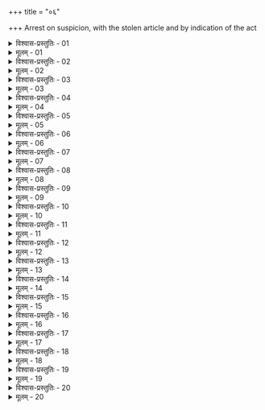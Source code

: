 +++
title = "०६"

+++
Arrest on suspicion, with the stolen article and by indication of the act  

<details><summary>विश्वास-प्रस्तुतिः - 01</summary>

01 सिद्धप्रयोगाद् ऊर्ध्वं शङ्कारूपकर्माभिग्रहः
</details>

<details><summary>मूलम् - 01</summary>

01 सिद्धप्रयोगाद् ऊर्ध्वं शङ्कारूपकर्माभिग्रहः
</details>

<details><summary>विश्वास-प्रस्तुतिः - 02</summary>

02a क्षीणदायकुटुम्बं, अल्पनिर्वेशं, विपरीतदेशजातिगोत्रनामकर्मापदेशं, प्रच्छन्नवृत्तिकर्माणं,  
02b मांससुराभक्ष्यभोजनगन्धमाल्यवस्त्रविभूषणेषु प्रसक्तं, अतिव्ययकर्तारं, पुंश्चलीद्यूतशौण्डिकेषु प्रसक्तं,  
02ch अभीक्ष्णप्रवासिनं, अविज्ञातस्थानगमनं, एकान्तारण्यनिष्कुटविकालचारिणं, प्रच्छन्ने सामिषे वा देशे बहुमन्त्रसन्निपातं,  
02d सद्यःक्षतव्रणानां गूढप्रतीकारकारयितारं, अन्तर्गृहनित्यं, अभ्यधिगन्तारं, कान्तापरं,  
02e परपरिग्रहाणां परस्त्रीद्रव्यवेश्मनां अभीक्ष्णप्रष्टारं, कुत्सितकर्मशास्त्र उपकरणसंसर्गं,  
02f विरात्रे छन्नकुड्यच्छायासञ्चारिणं, विरूपद्रव्याणां अदेशकालविक्रेतारं, जातवैरशयं, हीनकर्मजातिं,  
02g विगूहमानरूपं, लिङ्गेनालिङ्गिनं, लिङ्गिनं वा भिन्नाचारं, पूर्वकृतापदानं, स्वकर्मभिरपदिष्टं,  
02h नागरिकमहामात्रदर्शने गुहमानं अपसरन्तं अनुच्छ्वास उपवेशिनं आविग्नं शुष्कभिन्नस्वरमुखवर्णं,  
02i शस्त्रहस्तमनुष्यसम्पातत्रासिनं, हिंस्रस्तेननिधिनिक्षेपापहारपरप्रयोगगूढाजीविनां अन्यतमं शङ्केत इति शङ्काऽभिग्रहः ॥
</details>

<details><summary>मूलम् - 02</summary>

02a क्षीणदायकुटुम्बं, अल्पनिर्वेशं, विपरीतदेशजातिगोत्रनामकर्मापदेशं, प्रच्छन्नवृत्तिकर्माणं,  
02b मांससुराभक्ष्यभोजनगन्धमाल्यवस्त्रविभूषणेषु प्रसक्तं, अतिव्ययकर्तारं, पुंश्चलीद्यूतशौण्डिकेषु प्रसक्तं,  
02ch अभीक्ष्णप्रवासिनं, अविज्ञातस्थानगमनं, एकान्तारण्यनिष्कुटविकालचारिणं, प्रच्छन्ने सामिषे वा देशे बहुमन्त्रसन्निपातं,  
02d सद्यःक्षतव्रणानां गूढप्रतीकारकारयितारं, अन्तर्गृहनित्यं, अभ्यधिगन्तारं, कान्तापरं,  
02e परपरिग्रहाणां परस्त्रीद्रव्यवेश्मनां अभीक्ष्णप्रष्टारं, कुत्सितकर्मशास्त्र उपकरणसंसर्गं,  
02f विरात्रे छन्नकुड्यच्छायासञ्चारिणं, विरूपद्रव्याणां अदेशकालविक्रेतारं, जातवैरशयं, हीनकर्मजातिं,  
02g विगूहमानरूपं, लिङ्गेनालिङ्गिनं, लिङ्गिनं वा भिन्नाचारं, पूर्वकृतापदानं, स्वकर्मभिरपदिष्टं,  
02h नागरिकमहामात्रदर्शने गुहमानं अपसरन्तं अनुच्छ्वास उपवेशिनं आविग्नं शुष्कभिन्नस्वरमुखवर्णं,  
02i शस्त्रहस्तमनुष्यसम्पातत्रासिनं, हिंस्रस्तेननिधिनिक्षेपापहारपरप्रयोगगूढाजीविनां अन्यतमं शङ्केत इति शङ्काऽभिग्रहः ॥
</details>
  

<details><summary>विश्वास-प्रस्तुतिः - 03</summary>

03 रूपाभिग्रहः तु - नष्टापहृतं अविद्यमानं तज्जातव्यवहारिषु निवेदयेत्
</details>

<details><summary>मूलम् - 03</summary>

03 रूपाभिग्रहः तु - नष्टापहृतं अविद्यमानं तज्जातव्यवहारिषु निवेदयेत्
</details>

<details><summary>विश्वास-प्रस्तुतिः - 04</summary>

04 तच्चेन्निवेदितं आसाद्य प्रच्छादयेयुः साचिव्यकरदोषं आप्नुयुः
</details>

<details><summary>मूलम् - 04</summary>

04 तच्चेन्निवेदितं आसाद्य प्रच्छादयेयुः साचिव्यकरदोषं आप्नुयुः
</details>

<details><summary>विश्वास-प्रस्तुतिः - 05</summary>

05 अजानन्तोऽस्य द्रव्यस्यातिसर्गेण मुच्येरन्
</details>

<details><summary>मूलम् - 05</summary>

05 अजानन्तोऽस्य द्रव्यस्यातिसर्गेण मुच्येरन्
</details>

<details><summary>विश्वास-प्रस्तुतिः - 06</summary>

06 न चानिवेद्य संस्थाऽध्यक्षस्य पुराणभाण्डानां आधानं विक्रयं वा कुर्युः
</details>

<details><summary>मूलम् - 06</summary>

06 न चानिवेद्य संस्थाऽध्यक्षस्य पुराणभाण्डानां आधानं विक्रयं वा कुर्युः
</details>

<details><summary>विश्वास-प्रस्तुतिः - 07</summary>

07 तच्चेन्निवेदितं आसाद्येत, रूपाभिगृहीतं आगमं पृच्छेत् कुतः ते लब्धम् इति
</details>

<details><summary>मूलम् - 07</summary>

07 तच्चेन्निवेदितं आसाद्येत, रूपाभिगृहीतं आगमं पृच्छेत् कुतः ते लब्धम् इति
</details>

<details><summary>विश्वास-प्रस्तुतिः - 08</summary>

08 स चेत् ब्रूयात् दायाद्याद् अवाप्तं, अमुष्माल्लब्धं क्रीतं कारितं आधिप्रच्छन्नं, अयं अस्य देशः कालश्च उपसम्प्राप्तेः, अयं अस्यार्घः प्रमाणं लक्षणं मूल्यं च इति, तस्यागमसमाधौ मुच्येत
</details>

<details><summary>मूलम् - 08</summary>

08 स चेत् ब्रूयात् दायाद्याद् अवाप्तं, अमुष्माल्लब्धं क्रीतं कारितं आधिप्रच्छन्नं, अयं अस्य देशः कालश्च उपसम्प्राप्तेः, अयं अस्यार्घः प्रमाणं लक्षणं मूल्यं च इति, तस्यागमसमाधौ मुच्येत
</details>

<details><summary>विश्वास-प्रस्तुतिः - 09</summary>

09 नाष्टिकश्चेत् तद् एव प्रतिसन्दध्यात्, यस्या पूर्वो दीर्घश्च परिभोगः शुचिर्वा देशः तस्य द्रव्यं इति विद्यात्
</details>

<details><summary>मूलम् - 09</summary>

09 नाष्टिकश्चेत् तद् एव प्रतिसन्दध्यात्, यस्या पूर्वो दीर्घश्च परिभोगः शुचिर्वा देशः तस्य द्रव्यं इति विद्यात्
</details>

<details><summary>विश्वास-प्रस्तुतिः - 10</summary>

10 चतुष्पदद्विपदानां अपि हि रूपलिङ्गसामान्यं भवति, किं अङ्ग पुनरेकयोनिद्रव्यकर्तृप्रसूतानां कुप्याभरणभाण्डानां इति
</details>

<details><summary>मूलम् - 10</summary>

10 चतुष्पदद्विपदानां अपि हि रूपलिङ्गसामान्यं भवति, किं अङ्ग पुनरेकयोनिद्रव्यकर्तृप्रसूतानां कुप्याभरणभाण्डानां इति
</details>

<details><summary>विश्वास-प्रस्तुतिः - 11</summary>

11 स चेद् ब्रूयात् याचितकं अवक्रीतकं आहितकं निक्षेपं उपनिधिं वैयावृत्यकर्म वाऽमुष्य इति, तस्यापसारप्रतिसन्धानेन मुच्येत
</details>

<details><summary>मूलम् - 11</summary>

11 स चेद् ब्रूयात् याचितकं अवक्रीतकं आहितकं निक्षेपं उपनिधिं वैयावृत्यकर्म वाऽमुष्य इति, तस्यापसारप्रतिसन्धानेन मुच्येत
</details>

<details><summary>विश्वास-प्रस्तुतिः - 12</summary>

12 न एवम् इत्यपसारो वा ब्रूयात्, रूपाभिगृहीतः परस्य दानकारणं आत्मनः प्रतिग्रहकारणं उपलिङ्गनं वा दायकदापकनिबन्धकप्रतिग्राहक उपद्रष्टृभिरुपश्रोतृभिर्वा प्रतिसमानयेत्
</details>

<details><summary>मूलम् - 12</summary>

12 न एवम् इत्यपसारो वा ब्रूयात्, रूपाभिगृहीतः परस्य दानकारणं आत्मनः प्रतिग्रहकारणं उपलिङ्गनं वा दायकदापकनिबन्धकप्रतिग्राहक उपद्रष्टृभिरुपश्रोतृभिर्वा प्रतिसमानयेत्
</details>

<details><summary>विश्वास-प्रस्तुतिः - 13</summary>

13 उज्झितप्रनष्टनिष्पतित उपलब्धस्य देशकाललाभ उपलिङ्गनेन शुद्धिः
</details>

<details><summary>मूलम् - 13</summary>

13 उज्झितप्रनष्टनिष्पतित उपलब्धस्य देशकाललाभ उपलिङ्गनेन शुद्धिः
</details>

<details><summary>विश्वास-प्रस्तुतिः - 14</summary>

14 अशुद्धः तच्च तावच्च दण्डं दद्यात्
</details>

<details><summary>मूलम् - 14</summary>

14 अशुद्धः तच्च तावच्च दण्डं दद्यात्
</details>

<details><summary>विश्वास-प्रस्तुतिः - 15</summary>

15 अन्यथा स्तेयदण्डं भजेत इति रूपाभिग्रहः ।
</details>

<details><summary>मूलम् - 15</summary>

15 अन्यथा स्तेयदण्डं भजेत इति रूपाभिग्रहः ।
</details>

<details><summary>विश्वास-प्रस्तुतिः - 16</summary>

16 कर्माभिग्रहः तु - मुषितवेश्मनः प्रवेशनिष्कसनं अद्वारेण, द्वारस्य सन्धिना बीजेन वा वेधं, उत्तमागारस्य जालवातायननीप्रवेधं, आरोहणावतरणे च कुड्यस्य वेधं, उपखननं वा गूढद्रव्यनिक्षेपणग्रहण उपायं, उपदेश उपलभ्यं अभ्यन्तरच्छेद उत्करपरिमर्द उपकरणं अभ्यन्तरकृतं विद्यात्
</details>

<details><summary>मूलम् - 16</summary>

16 कर्माभिग्रहः तु - मुषितवेश्मनः प्रवेशनिष्कसनं अद्वारेण, द्वारस्य सन्धिना बीजेन वा वेधं, उत्तमागारस्य जालवातायननीप्रवेधं, आरोहणावतरणे च कुड्यस्य वेधं, उपखननं वा गूढद्रव्यनिक्षेपणग्रहण उपायं, उपदेश उपलभ्यं अभ्यन्तरच्छेद उत्करपरिमर्द उपकरणं अभ्यन्तरकृतं विद्यात्
</details>

<details><summary>विश्वास-प्रस्तुतिः - 17</summary>

17 विपर्यये बाह्यकृतं, उभयत उभयकृतम्
</details>

<details><summary>मूलम् - 17</summary>

17 विपर्यये बाह्यकृतं, उभयत उभयकृतम्
</details>

<details><summary>विश्वास-प्रस्तुतिः - 18</summary>

18a अभ्यन्तरकृते पुरुषं आसन्नं व्यसनिनं क्रूरसहायं तस्कर उपकरणसंसर्गं, स्त्रियं वा दरिद्रकुलां अन्यप्रसक्तां वा,  
18b परिचारकजनं वा तद्विधाचारं, अतिस्वप्नं, निद्राक्लान्तं, आविग्नं । शुष्कभिन्नस्वरमुखवर्णं, अनवस्थितं,  
18ch अतिप्रलापिनं, उच्चारोहणसंरब्धगात्रं, विलूननिघृष्टभिन्नपाटितशरीरवस्त्रं, जातकिणसंरब्धहस्तपादं,  
18d पांसुपूर्णकेशनखं विलूनभुग्नकेशनखं वा, सम्यक्स्नातानुलिप्तं तैलप्रमृष्टगात्रं सद्योदौतहस्तपादं वा,  
18e पांसुपिच्छिलेषु तुल्यपादपदनिक्षेपं, प्रवेशनिष्कसनयोर्वा तुल्यमाल्यमद्यगन्धवस्त्रच्छेदविलेपनस्वेदं परीक्षेत
</details>

<details><summary>मूलम् - 18</summary>

18a अभ्यन्तरकृते पुरुषं आसन्नं व्यसनिनं क्रूरसहायं तस्कर उपकरणसंसर्गं, स्त्रियं वा दरिद्रकुलां अन्यप्रसक्तां वा,  
18b परिचारकजनं वा तद्विधाचारं, अतिस्वप्नं, निद्राक्लान्तं, आविग्नं । शुष्कभिन्नस्वरमुखवर्णं, अनवस्थितं,  
18ch अतिप्रलापिनं, उच्चारोहणसंरब्धगात्रं, विलूननिघृष्टभिन्नपाटितशरीरवस्त्रं, जातकिणसंरब्धहस्तपादं,  
18d पांसुपूर्णकेशनखं विलूनभुग्नकेशनखं वा, सम्यक्स्नातानुलिप्तं तैलप्रमृष्टगात्रं सद्योदौतहस्तपादं वा,  
18e पांसुपिच्छिलेषु तुल्यपादपदनिक्षेपं, प्रवेशनिष्कसनयोर्वा तुल्यमाल्यमद्यगन्धवस्त्रच्छेदविलेपनस्वेदं परीक्षेत
</details>

<details><summary>विश्वास-प्रस्तुतिः - 19</summary>

19 चोरं पारदारिकं वा विद्यात्
</details>

<details><summary>मूलम् - 19</summary>

19 चोरं पारदारिकं वा विद्यात्
</details>

<details><summary>विश्वास-प्रस्तुतिः - 20</summary>

20ab सगोपस्थानिको बाह्यं प्रदेष्टा चोरमार्गणम् ।  
20chd कुर्यान्नागरिकश्चान्तर्दुर्गे निर्दिष्टहेतुभिः  (इति)
</details>

<details><summary>मूलम् - 20</summary>

20ab सगोपस्थानिको बाह्यं प्रदेष्टा चोरमार्गणम् ।  
20chd कुर्यान्नागरिकश्चान्तर्दुर्गे निर्दिष्टहेतुभिः  (इति)
</details>
